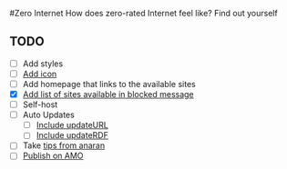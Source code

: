 #Zero Internet
How does zero-rated Internet feel like? Find out yourself

## TODO
- [ ] Add styles
- [ ] [Add icon](https://developer.mozilla.org/en-US/Add-ons/SDK/Tutorials/Getting_started#Implementing_the_add-on)
- [ ] Add homepage that links to the available sites
- [x] [Add list of sites available in blocked message](https://docs.google.com/spreadsheets/d/1a_nbt_7T2_mND6vJyoncaZEVZ_N5dRaSHfKIUIMbQbg/edit#gid=0)
- [ ] Self-host
- [ ] Auto Updates
  - [ ] [Include updateURL](https://developer.mozilla.org/en-US/Add-ons/SDK/Tools/cfx)
  - [ ] [Include updateRDF](https://developer.mozilla.org/en-US/docs/Extension_Versioning,_Update_and_Compatibility#Update_RDF_Format)
- [ ] Take [tips from anaran](https://github.com/anaran/IssuePigeonFirefox/)
- [ ] [Publish on AMO](https://addons.mozilla.org/en-US/developers/addon/submit/1)
